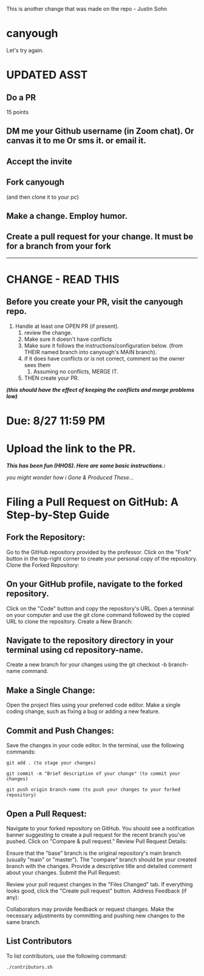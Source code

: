 This is another change that was made on the repo - Justin Sohn

# canyough

Let's try again.

# UPDATED ASST

## Do a PR

15 points

## DM me your Github username (in Zoom chat). Or canvas it to me Or sms it. or email it.

## Accept the invite

## Fork canyough

(and then clone it to your pc)

## Make a change. Employ humor.

## Create a pull request for your change. It must be for a branch from your fork

---

# CHANGE - READ THIS

## Before you create your PR, visit the canyough repo.

1. Handle at least one OPEN PR (if present).
   1. review the change.
   2. Make sure it doesn't have conflicts
   3. Make sure it follows the instructions/configuration below. (from THEIR named branch into canyough's MAIN branch).
   4. if it does have conflicts or is not correct, comment so the owner sees them
      1. Assuming no conflicts, MERGE IT.
   5. THEN create your PR.

**_(this should have the effect of keeping the conflicts and merge problems low)_**

# Due: 8/27 11:59 PM

# Upload the link to the PR.

**_This has been fun (HHOS). Here are some basic instructions.:_**

_you might wonder how i Gone & Produced These..._

# Filing a Pull Request on GitHub: A Step-by-Step Guide

## Fork the Repository:

Go to the GitHub repository provided by the professor.
Click on the "Fork" button in the top-right corner to create your personal copy of the repository.
Clone the Forked Repository:

## On your GitHub profile, navigate to the forked repository.

Click on the "Code" button and copy the repository's URL.
Open a terminal on your computer and use the git clone command followed by the copied URL to clone the repository.
Create a New Branch:

## Navigate to the repository directory in your terminal using cd repository-name.

Create a new branch for your changes using the git checkout -b branch-name command.

## Make a Single Change:

Open the project files using your preferred code editor.
Make a single coding change, such as fixing a bug or adding a new feature.

## Commit and Push Changes:

Save the changes in your code editor.
In the terminal, use the following commands:

    git add . (to stage your changes)

    git commit -m "Brief description of your change" (to commit your changes)

    git push origin branch-name (to push your changes to your forked repository)

## Open a Pull Request:

Navigate to your forked repository on GitHub.
You should see a notification banner suggesting to create a pull request for the recent branch you've pushed. Click on "Compare & pull request."
Review Pull Request Details:

Ensure that the "base" branch is the original repository's main branch (usually "main" or "master").
The "compare" branch should be your created branch with the changes.
Provide a descriptive title and detailed comment about your changes.
Submit the Pull Request:

Review your pull request changes in the "Files Changed" tab.
If everything looks good, click the "Create pull request" button.
Address Feedback (if any):

Collaborators may provide feedback or request changes.
Make the necessary adjustments by committing and pushing new changes to the same branch.

## List Contributors

To list contributors, use the following command:

```sh
./contributors.sh
```
